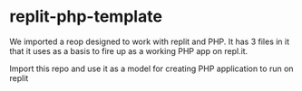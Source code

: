 # replit-php-template

We imported a reop designed to work with replit and PHP. It has 3 files in it that it uses as a basis to fire up as a working PHP app on repl.it.

Import this repo and use it as a model for creating PHP application to run on replit
